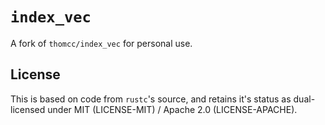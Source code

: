 # `index_vec`

A fork of `thomcc/index_vec` for personal use.

## License

This is based on code from `rustc`'s source, and retains it's status as
dual-licensed under MIT (LICENSE-MIT) / Apache 2.0 (LICENSE-APACHE).
